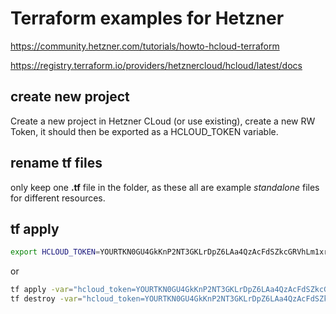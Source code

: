 # Terraform examples for Hetzner

https://community.hetzner.com/tutorials/howto-hcloud-terraform

https://registry.terraform.io/providers/hetznercloud/hcloud/latest/docs

## create new project 

Create a new project in Hetzner CLoud (or use existing), create a new RW Token, it should then be exported as a HCLOUD_TOKEN variable.


## rename tf files

only keep one **.tf** file in the folder, as these all are example _standalone_ files for different resources.



##  tf apply

```bash
export HCLOUD_TOKEN=YOURTKN0GU4GkKnP2NT3GKLrDpZ6LAa4QzAcFdSZkcGRVhLm1xr7WHLQpavri8su
```

or 

```bash
tf apply -var="hcloud_token=YOURTKN0GU4GkKnP2NT3GKLrDpZ6LAa4QzAcFdSZkcGRVhLm1xr7WHLQpavri8su"
tf destroy -var="hcloud_token=YOURTKN0GU4GkKnP2NT3GKLrDpZ6LAa4QzAcFdSZkcGRVhLm1xr7WHLQpavri8su"
```
